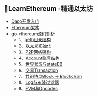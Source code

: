 ## 📜LearnEthereum -精通以太坊

+ [Dapp开发入门](./Dapp%E5%BC%80%E5%8F%91%E5%85%A5%E9%97%A8)
+ [Ethereum架构](./EVM%E5%BA%95%E5%B1%82%E7%BB%93%E6%9E%84)
+ go-ethereum源码剖析
  + 1、[geth目录结构](./geth%E6%BA%90%E7%A0%81%E8%A7%A3%E6%9E%90/geth%E7%9B%AE%E5%BD%95%E7%BB%93%E6%9E%84)
  + 2、[以太坊初始化](./geth%E6%BA%90%E7%A0%81%E8%A7%A3%E6%9E%90/%E4%BB%A5%E5%A4%AA%E5%9D%8A%E5%88%9D%E5%A7%8B%E5%8C%96)
  + 3、[P2P网络架构](./geth%E6%BA%90%E7%A0%81%E8%A7%A3%E6%9E%90/%E7%BD%91%E7%BB%9C%E6%9E%B6%E6%9E%84)
  + 4、[Account账号结构](./geth%E6%BA%90%E7%A0%81%E8%A7%A3%E6%9E%90/%E8%B4%A6%E6%88%B7%E7%BB%93%E6%9E%84)
  + 5、[世界状态与stateDB](./geth%E6%BA%90%E7%A0%81%E8%A7%A3%E6%9E%90/%E4%B8%96%E7%95%8C%E7%8A%B6%E6%80%81State%E4%B8%8EStateDB)
  + 6、[交易Transaction](./geth%E6%BA%90%E7%A0%81%E8%A7%A3%E6%9E%90/%E4%BA%A4%E6%98%93Transaction)
  + 7、[共识协议Block => Blockchain](./geth%E6%BA%90%E7%A0%81%E8%A7%A3%E6%9E%90/%E4%BB%8EBlock%E5%88%B0Blockchain)
  + 8、[Log与布隆过滤器](./geth%E6%BA%90%E7%A0%81%E8%A7%A3%E6%9E%90/Log%E5%92%8C%E5%B8%83%E9%9A%86%E8%BF%87%E6%BB%A4%E5%99%A8)
  + 9、[EVM与Opcodes](./geth%E6%BA%90%E7%A0%81%E8%A7%A3%E6%9E%90/VM%E5%92%8COpcodes)
